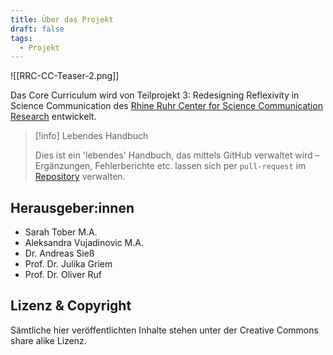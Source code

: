 ```yaml
---
title: Über das Projekt
draft: false
tags:
  - Projekt
---
```

![[RRC-CC-Teaser-2.png]]

Das Core Curriculum wird von Teilprojekt 3: Redesigning Reflexivity in Science Communication des [Rhine Ruhr Center for Science Communication Research](https://rhine-ruhr-research.de/) entwickelt.

> [!info] Lebendes Handbuch
> 
> Dies ist ein 'lebendes' Handbuch, das mittels GitHub verwaltet wird – Ergänzungen, Fehlerberichte etc. lassen sich per `pull-request` im [Repository](https://github.com/eisensafran/quartz) verwalten.

## Herausgeber:innen
- Sarah Tober M.A.
- Aleksandra Vujadinovic M.A.
- Dr. Andreas Sieß
- Prof. Dr. Julika Griem
- Prof. Dr. Oliver Ruf

## Lizenz & Copyright
Sämtliche hier veröffentlichten Inhalte stehen unter der Creative Commons share alike Lizenz. 
